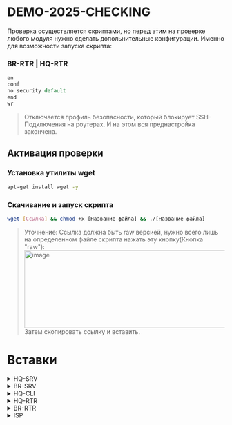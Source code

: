 # DEMO-2025-CHECKING

Проверка осуществляется скриптами, но перед этим на проверке любого модуля нужно сделать допольнительные конфигурации. Именно для возможности запуска скрипта:

### BR-RTR | HQ-RTR

```tcl
en
conf
no security default
end
wr
```

> Отключается профиль безопасности, который блокирует SSH-Подключения на роутерах. И на этом вся преднастройка закончена.

## Активация проверки

### Установка утилиты wget

```bash
apt-get install wget -y
```

### Скачивание и запуск скрипта

```bash
wget [Ссылка] && chmod +x [Название файла] && ./[Название файла]
```

> Уточнение: Ссылка должна быть raw версией, нужно всего лишь на определенном файле скрипта нажать эту кнопку(Кнопка "raw"):
> <img width="1177" height="180" alt="image" src="https://github.com/user-attachments/assets/057dae3f-31cb-46fe-a184-4082e65492b5" />
> Затем скопировать ссылку и вставить.

# Вставки

<details>
<summary>HQ-SRV</summary>

### Первый модуль

```bash
apt-get install wget -y
wget https://raw.githubusercontent.com/NiKeNO1540/DEMO-2025-CHECKING/refs/heads/main/HQ-SRV-Module-1.sh
chmod +x HQ-SRV-Module-1.sh && ./HQ-SRV-Module-1.sh
```

### Второй модуль

```bash
apt-get install wget -y
wget https://raw.githubusercontent.com/NiKeNO1540/DEMO-2025-CHECKING/refs/heads/main/HQ-SRV-Module-2.sh
chmod +x HQ-SRV-Module-2.sh && ./HQ-SRV-Module-2.sh
```

</details>

<details>
<summary>BR-SRV</summary>

### Первый модуль

```bash
apt-get install wget -y
wget https://raw.githubusercontent.com/NiKeNO1540/DEMO-2025-CHECKING/refs/heads/main/BR-SRV-Module-1.sh
chmod +x BR-SRV-Module-1.sh && ./BR-SRV-Module-1.sh
```

### Второй модуль

```bash
apt-get install wget -y
wget https://raw.githubusercontent.com/NiKeNO1540/DEMO-2025-CHECKING/refs/heads/main/BR-SRV-Module-2.sh
chmod +x BR-SRV-Module-2.sh && ./BR-SRV-Module-2.sh
```

</details>

<details>
<summary>HQ-CLI</summary>

### Первый модуль

```bash
apt-get install wget -y
wget https://raw.githubusercontent.com/NiKeNO1540/DEMO-2025-CHECKING/refs/heads/main/HQ-CLI-Module-1.sh
chmod +x HQ-CLI-Module-1.sh && ./HQ-CLI-Module-1.sh
```

### Второй модуль

```bash
apt-get install wget -y
wget placeholder
chmod +x HQ-CLI-Module-2.sh && ./HQ-CLI-Module-2.sh
```

</details>

<details>
<summary>HQ-RTR</summary>

### Первый модуль [ЗАПУСКАЕТСЯ НА HQ-SRV]

```bash
apt-get install wget -y
wget https://raw.githubusercontent.com/NiKeNO1540/DEMO-2025-CHECKING/refs/heads/main/Uni_export.sh
chmod +x Uni_export.sh && ./Uni_export.sh
```

### Второй модуль [ЗАПУСКАЕТСЯ НА HQ-SRV]

```bash
apt-get install wget -y
wget placeholder
chmod +x Uni_export.sh && ./Uni_export.sh
```

</details>

<details>
<summary>BR-RTR</summary>

### Первый модуль [ЗАПУСКАЕТСЯ НА BR-SRV]

```bash
apt-get install wget -y
wget https://raw.githubusercontent.com/NiKeNO1540/DEMO-2025-CHECKING/refs/heads/main/Uni_export.sh
chmod +x Uni_export.sh && ./Uni_export.sh
```

### Второй модуль [ЗАПУСКАЕТСЯ НА BR-SRV]

```bash
apt-get install wget -y
wget placeholder
chmod +x Uni_export.sh && ./Uni_export.sh
```

</details>

<details>
<summary>ISP</summary>

### Первый модуль

```bash
apt-get install wget -y
wget https://raw.githubusercontent.com/NiKeNO1540/DEMO-2025-CHECKING/refs/heads/main/ISP-Module-1.sh
chmod +x ISP-Module-1.sh && ./ISP-Module-1.sh
```

### Второй модуль

```bash
apt-get install wget -y
wget placeholder
chmod +x ISP-Module-2.sh && ./ISP-Module-2.sh
```

</details>
